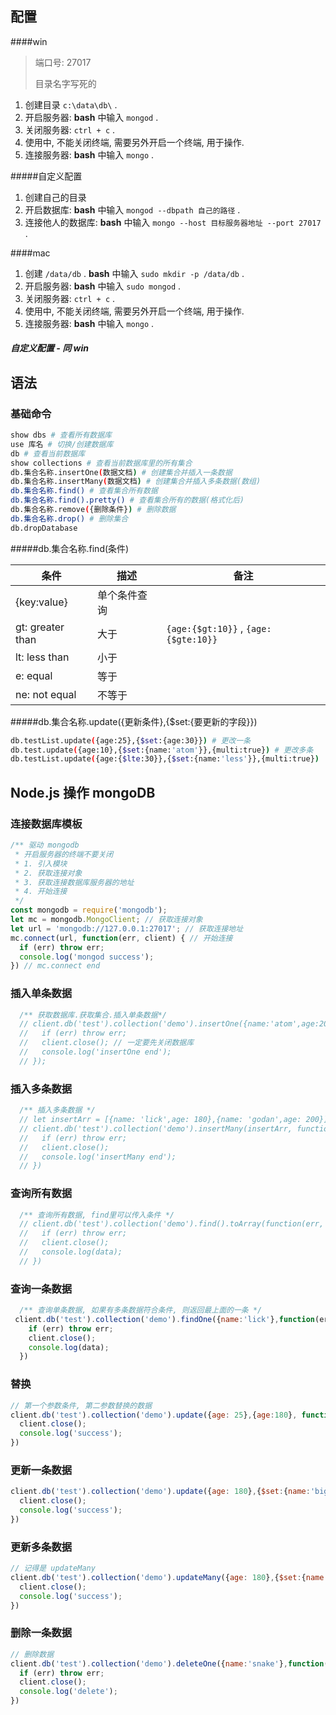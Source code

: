 ## 配置

####win

> 端口号: 27017
>
> 目录名字写死的

1. 创建目录 `c:\data\db\` .
2. 开启服务器: **bash** 中输入 `mongod` .
3. 关闭服务器: `ctrl + c` .
4. 使用中, 不能关闭终端, 需要另外开启一个终端, 用于操作.
5. 连接服务器: **bash** 中输入 `mongo` .

#####自定义配置

1. 创建自己的目录
2. 开启数据库: **bash** 中输入 `mongod --dbpath 自己的路径`  .
3. 连接他人的数据库: **bash** 中输入 `mongo --host 目标服务器地址 --port 27017`  .

####mac

1. 创建 `/data/db` . **bash** 中输入 `sudo mkdir -p /data/db` .
2. 开启服务器: **bash** 中输入 `sudo mongod` .
3. 关闭服务器: `ctrl + c` .
4. 使用中, 不能关闭终端, 需要另外开启一个终端, 用于操作.
5. 连接服务器: **bash** 中输入 `mongo` .

##### 自定义配置 - 同 win

## 语法

### 基础命令

```bash
show dbs # 查看所有数据库
use 库名 # 切换/创建数据库
db # 查看当前数据库
show collections # 查看当前数据库里的所有集合
db.集合名称.insertOne(数据文档) # 创建集合并插入一条数据
db.集合名称.insertMany(数据文档) # 创建集合并插入多条数据(数组)
db.集合名称.find() # 查看集合所有数据
db.集合名称.find().pretty() # 查看集合所有的数据(格式化后)
db.集合名称.remove({删除条件}) # 删除数据
db.集合名称.drop() # 删除集合
db.dropDatabase
```

#####db.集合名称.find(条件)

| 条件               | 描述     | 备注                                   |
| ---------------- | ------ | ------------------------------------ |
| {key:value}      | 单个条件查询 |                                      |
| gt: greater than | 大于     | `{age:{$gt:10}}` , `{age:{$gte:10}}` |
| lt: less than    | 小于     |                                      |
| e: equal         | 等于     |                                      |
| ne: not equal    | 不等于    |                                      |

#####db.集合名称.update({更新条件},{$set:{要更新的字段}})

```bash
db.testList.update({age:25},{$set:{age:30}}) # 更改一条
db.test.update({age:10},{$set:{name:'atom'}},{multi:true}) # 更改多条
db.testList.update({age:{$lte:30}},{$set:{name:'less'}},{multi:true})
```

## Node.js  操作 mongoDB

### 连接数据库模板

```javascript
/** 驱动 mongodb
 * 开启服务器的终端不要关闭
 * 1. 引入模块
 * 2. 获取连接对象
 * 3. 获取连接数据库服务器的地址
 * 4. 开始连接
 */
const mongodb = require('mongodb');
let mc = mongodb.MongoClient; // 获取连接对象
let url = 'mongodb://127.0.0.1:27017'; // 获取连接地址
mc.connect(url, function(err, client) { // 开始连接
  if (err) throw err;
  console.log('mongod success');
}) // mc.connect end
```

### 插入单条数据

```javascript
  /** 获取数据库.获取集合.插入单条数据*/
  // client.db('test').collection('demo').insertOne({name:'atom',age:20}, function(err) {
  //   if (err) throw err;
  //   client.close(); // 一定要先关闭数据库
  //   console.log('insertOne end');
  // });
```

### 插入多条数据

```javascript
  /** 插入多条数据 */
  // let insertArr = [{name: 'lick',age: 180},{name: 'godan',age: 200}];
  // client.db('test').collection('demo').insertMany(insertArr, function(err) {
  //   if (err) throw err;
  //   client.close();
  //   console.log('insertMany end');
  // })
```

### 查询所有数据

```javascript
  /** 查询所有数据, find里可以传入条件 */
  // client.db('test').collection('demo').find().toArray(function(err, data) {
  //   if (err) throw err;
  //   client.close();
  //   console.log(data);
  // })
```

### 查询一条数据

```javascript
  /** 查询单条数据, 如果有多条数据符合条件, 则返回最上面的一条 */
 client.db('test').collection('demo').findOne({name:'lick'},function(err, data) {
    if (err) throw err;
    client.close();
    console.log(data);
  })
```

### 替换

```javascript
// 第一个参数条件, 第二参数替换的数据
client.db('test').collection('demo').update({age: 25},{age:180}, function(err) {
  client.close();
  console.log('success');
})
```

### 更新一条数据

```javascript
client.db('test').collection('demo').update({age: 180},{$set:{name:'bigboss'}}, function(err) {
  client.close();
  console.log('success');
})
```

### 更新多条数据

```javascript
// 记得是 updateMany
client.db('test').collection('demo').updateMany({age: 180},{$set:{name:'snake'}}, function(err) {
  client.close();
  console.log('success');
})
```

### 删除一条数据

```javascript
// 删除数据
client.db('test').collection('demo').deleteOne({name:'snake'},function(err) {
  if (err) throw err;
  client.close();
  console.log('delete');
})
```

